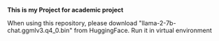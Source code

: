 **This is my Project for academic project**

When using this repository, please download "llama-2-7b-chat.ggmlv3.q4_0.bin" from HuggingFace.
Run it in virtual environment
